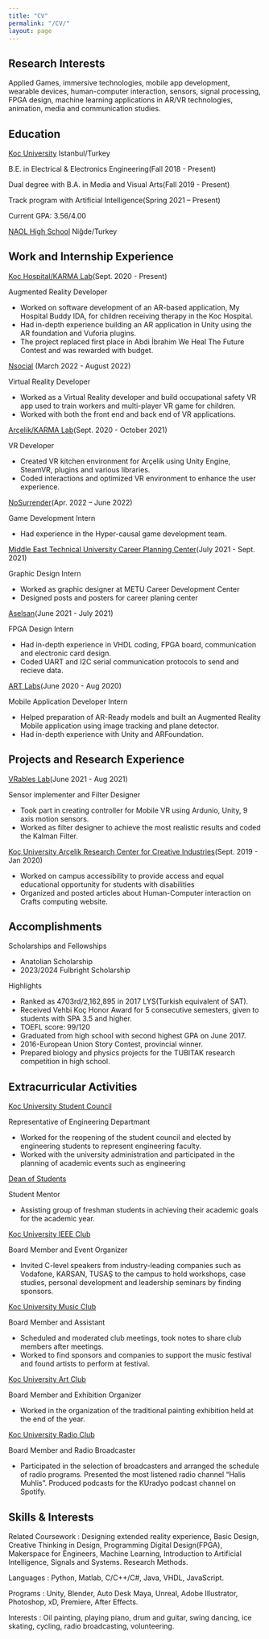 ```yaml
---
title: "CV"
permalink: "/CV/"
layout: page
---
```


## Research Interests

Applied Games, immersive technologies, mobile app development, wearable devices, human-computer interaction, sensors, signal processing, FPGA design, machine learning applications in AR/VR technologies, animation, media and communication studies.

## Education

[Koc University](https://www.ku.edu.tr/en/) Istanbul/Turkey

B.E. in Electrical & Electronics Engineering(Fall 2018 - Present)

Dual degree with B.A. in Media and Visual Arts(Fall 2019 - Present)

Track program with Artificial Intelligence(Spring 2021 – Present)

Current GPA: 3.56/4.00

[NAOL High School](https://nigdeaol.meb.k12.tr/) Niğde/Turkey

## Work and Internship Experience

[Koc Hospital](https://www.kuh.ku.edu.tr/en)[/KARMA Lab](https://karma.ku.edu.tr/)(Sept. 2020 - Present)

Augmented Reality Developer

- Worked on software development of an AR-based application, My Hospital Buddy IDA, for children receiving therapy in the Koc Hospital.
- Had in-depth experience building an AR application in Unity using the AR foundation and Vuforia plugins.
- The project replaced first place in Abdi İbrahim We Heal The Future Contest and was rewarded with budget.

[Nsocial](https://www.nsocialtr.com/index_en.html) (March 2022 - August 2022)

Virtual Reality Developer
- Worked as a Virtual Reality developer and build occupational safety VR app used to train workers and multi-player VR game for children.
- Worked with both the front end and back end of VR applications.

[Arçelik](https://www.arcelikglobal.com/en/)[/KARMA Lab](https://karma.ku.edu.tr/)(Sept. 2020 - October 2021)

VR Developer

- Created VR kitchen environment for Arçelik using Unity Engine, SteamVR, plugins and various libraries.
- Coded interactions and optimized VR environment to enhance the user experience.

[NoSurrender](https://nosurrender.studio/)(Apr. 2022 – June 2022)

Game Development Intern

- Had experience in the Hyper-causal game development team.

[Middle East Technical University Career Planning Center](https://www.metu.edu.tr/)(July 2021 - Sept. 2021)

Graphic Design Intern

- Worked as graphic designer at METU Career Development Center
- Designed posts and posters for career planing center

[Aselsan](https://www.aselsan.com.tr/en)(June 2021 - July 2021)

FPGA Design Intern

- Had in-depth experience in VHDL coding, FPGA board, communication and electronic card design.
- Coded UART and I2C serial communication protocols to send and recieve data.

[ART Labs](https://artlabs.ai/)(June 2020 - Aug 2020)

Mobile Application Developer Intern

- Helped preparation of AR-Ready models and built an Augmented Reality Mobile application using image tracking and plane detector.
- Had in-depth experience with Unity and ARFoundation. 

## Projects and Research Experience

[VRables Lab](https://www.linkedin.com/company/vrables-lab/)(June 2021 - Aug 2021)

Sensor implementer and Filter Designer

- Took part in creating controller for Mobile VR using Ardunio, Unity, 9 axis motion sensors.
- Worked as filter designer to achieve the most realistic results and coded the Kalman Filter.

[Koç University Arçelik Research Center for Creative Industries](https://kuar.ku.edu.tr/)(Sept. 2019 - Jan 2020)

- Worked on campus accessibility to provide access and equal educational opportunity for students with disabilities
- Organized and posted articles about Human-Computer interaction on Crafts computing website.


## Accomplishments

Scholarships and Fellowships

- Anatolian Scholarship 
- 2023/2024 Fulbright Scholarship

Highlights

- Ranked as 4703rd/2,162,895 in 2017 LYS(Turkish equivalent of SAT).
- Received Vehbi Koç Honor Award for 5 consecutive semesters, given to students with SPA 3.5 and higher.
- TOEFL score: 99/120
- Graduated from high school with second highest GPA on June 2017.
- 2016-European Union Story Contest, provincial winner.
- Prepared biology and physics projects for the TUBITAK research competition in high school.

## Extracurricular Activities

[Koc University Student Council](https://www.ku.edu.tr/en/koc-student/student-affairs/student-council/)

Representative of Engineering Departmant

- Worked for the reopening of the student council and elected by engineering students to represent engineering faculty.
- Worked with the university administration and participated in the planning of academic events such as engineering

[Dean of Students](https://dos.ku.edu.tr/en/)

Student Mentor

- Assisting group of freshman students in achieving their academic goals for the academic year.

[Koc University IEEE Club](https://ieee.ku.edu.tr/)

Board Member and Event Organizer

- Invited C-level speakers from industry-leading companies such as Vodafone, KARSAN, TUSAŞ to the campus to hold workshops, case studies, personal development and leadership seminars by finding sponsors.

[Koc University Music Club](https://studentguide.ku.edu.tr/en/new-students/2020-2/orientation-days/presentations/music-club/)

Board Member and Assistant

- Scheduled and moderated club meetings, took notes to share club members after meetings.
- Worked to find sponsors and companies to support the music festival and found artists to perform at festival.

[Koc University Art Club](http://studentguide.ku.edu.tr/yeni-ogrenciler/uyum-gunleri/oryantasyon-sunumlari/resim-kulubu/)

Board Member and Exhibition Organizer

- Worked in the organization of the traditional painting exhibition held at the end of the year.

[Koc University Radio Club](https://radyo.ku.edu.tr/)

Board Member and Radio Broadcaster

- Participated in the selection of broadcasters and arranged the schedule of radio programs. Presented the most listened radio channel “Halis Muhlis”. Produced podcasts for the KUradyo podcast channel on Spotify.

## Skills & Interests

Related Coursework : Designing extended reality experience, Basic Design, Creative Thinking in Design, Programming Digital Design(FPGA), Makerspace for Engineers, Machine Learning, Introduction to Artificial Intelligence, Signals and Systems.
Research Methods.

Languages : Python, Matlab, C/C++/C#, Java, VHDL, JavaScript.

Programs : Unity, Blender, Auto Desk Maya, Unreal, Adobe Illustrator, Photoshop, xD, Premiere, After Effects.

Interests : Oil painting, playing piano, drum and guitar, swing dancing, ice skating, cycling, radio broadcasting, volunteering.





